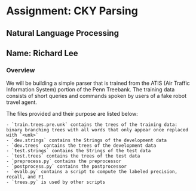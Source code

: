 # Assignment: CKY Parsing

## Natural Language Processing

## Name: Richard Lee

### Overview

We will be building a simple parser that is trained from the ATIS (Air Traffic Information System) portion of the Penn Treebank. The training data consists of short queries and commands spoken by users of a fake robot travel agent.

The files provided and their purpose are listed below:

    - `train.trees.pre.unk` contains the trees of the training data: binary branching trees with all words that only appear once replaced with `<unk>`  
    - `dev.strings` contains the Strings of the development data
    - `dev.trees` contains the trees of the development data
    - `test.strings` contains the Strings of the test data
    - `test.trees` contains the trees of the test data
    - `preprocess.py` contains the preprocessor
    - `postprocess.py` contains the postprocessor
    - `evalb.py` contains a script to compute the labeled precision, recall, and F1 
    - `trees.py` is used by other scripts
